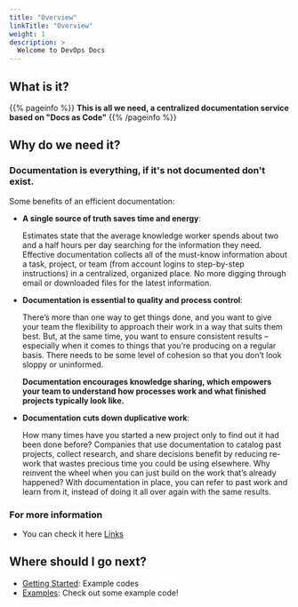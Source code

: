 ```yaml
---
title: "Overview"
linkTitle: "Overview"
weight: 1
description: >
  Welcome to DevOps Docs
---
```


## What is it?
{{% pageinfo %}}
**This is all we need, a centralized documentation service based on "Docs as Code"**
{{% /pageinfo %}}


## Why do we need it?

### Documentation is everything, if it's not documented don't exist.


Some benefits of an efficient documentation:

* **A single source of truth saves time and energy**: 
  
  Estimates state that the average knowledge worker spends about two and a half hours per day searching for the information they need. Effective documentation collects all of the must-know information about a task, project, or team (from account logins to step-by-step instructions) in a centralized, organized place. No more digging through email or downloaded files for the latest information.

* **Documentation is essential to quality and process control**: 

  There’s more than one way to get things done, and you want to give your team the flexibility to approach their work in a way that suits them best. 
  But, at the same time, you want to ensure consistent results – especially when it comes to things that you’re producing on a regular basis. There needs to be some level of cohesion so that you don’t look sloppy or uninformed. 
  
  **Documentation encourages knowledge sharing, which empowers your team to understand how processes work and what finished projects typically look like.**

* **Documentation cuts down duplicative work**: 
  
  How many times have you started a new project only to find out it had been done before? Companies that use documentation to catalog past projects, collect research, and share decisions benefit by reducing re-work that wastes precious time you could be using elsewhere. 
  Why reinvent the wheel when you can just build on the work that’s already happened? With documentation in place, you can refer to past work and learn from it, instead of doing it all over again with the same results.


### For more information 

*  You can check it here [Links](https://www.atlassian.com/work-management/knowledge-sharing/documentation/importance-of-documentation)

## Where should I go next?


* [Getting Started](/docs/getting-started/): Example codes
* [Examples](/docs/examples/): Check out some example code!